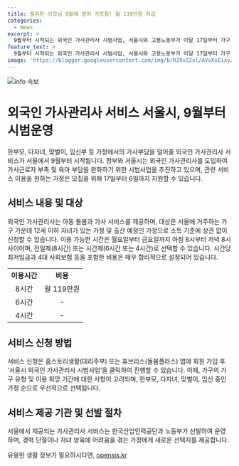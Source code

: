 ```yaml
---
title: 필리핀 이모님 9월에 영어 가르침! 월 119만원 지급
categories:
  - News
excerpt: >
  9월부터 시작되는 외국인 가사관리사 시범사업, 서울시와 고용노동부가 이달 17일부터 가구 모집한다. 가사관리사 100명은 아동 돌봄과 가사 서비스를 제공하며, 시간제로 이용 가능하며 최저임금과 보험료를 포함한 월 비용은 약 119만원이다. 필리핀 가사관리사는 홈스토리생활 또는 휴브리스 앱에서 신청할 수 있으며, 한부모, 다자녀, 맞벌이, 임신부 등이 우선 선발된다. 종합형 아이돌보미 서비스보다 저렴하며, 여성가족실장은 많은 신청을 바란다.
feature_text: >
  9월부터 시작되는 외국인 가사관리사 시범사업, 서울시와 고용노동부가 이달 17일부터 가구 모집한다. 가사관리사 100명은 아동 돌봄과 가사 서비스를 제공하며, 시간제로 이용 가능하며 최저임금과 보험료를 포함한 월 비용은 약 119만원이다. 필리핀 가사관리사는 홈스토리생활 또는 휴브리스 앱에서 신청할 수 있으며, 한부모, 다자녀, 맞벌이, 임신부 등이 우선 선발된다. 종합형 아이돌보미 서비스보다 저렴하며, 여성가족실장은 많은 신청을 바란다.
image: 'https://blogger.googleusercontent.com/img/b/R29vZ2xl/AVvXsEixyZcFfHzMRdzZMjFBmAUKJYCLCGyLL1o632UiGVXcaFdKo_bkvkuCioo0uUKlGfBVcT3P84aROyZIXSBEx3Aw5nCQ3pTgDom1WDC4m8eifvWiAmWEEVb4x6G_l8C0QH225ldMjyaFvpxGEBGNO37VmDTDMHGhJPq73UglMfDca1-0aw/s1600/blogspot.png'
---
```


<p><img src="https://blogger.googleusercontent.com/img/b/R29vZ2xl/AVvXsEixyZcFfHzMRdzZMjFBmAUKJYCLCGyLL1o632UiGVXcaFdKo_bkvkuCioo0uUKlGfBVcT3P84aROyZIXSBEx3Aw5nCQ3pTgDom1WDC4m8eifvWiAmWEEVb4x6G_l8C0QH225ldMjyaFvpxGEBGNO37VmDTDMHGhJPq73UglMfDca1-0aw/s1600/blogspot.png" alt="info 속보" /></p>

<h1 data-ke-size="size26">외국인 가사관리사 서비스 서울시, 9월부터 시범운영</h1>

<p data-ke-size="size16">한부모, 다자녀, 맞벌이, 임신부 등 가정에서의 가사부담을 덜어줄 외국인 가사관리사 서비스가 서울에서 9월부터 시작됩니다. 정부와 서울시는 외국인 가사관리사를 도입하여 가사근로자 부족 및 육아 부담을 완화하기 위한 시범사업을 추진하고 있으며, 관련 서비스 이용을 원하는 가정은 모집을 위해 17일부터 6일까지 지원할 수 있습니다.</p>

<h2 data-ke-size="size24">서비스 내용 및 대상</h2>

<p data-ke-size="size16">외국인 가사관리사는 아동 돌봄과 가사 서비스를 제공하며, 대상은 서울에 거주하는 가구 가운데 12세 이하 자녀가 있는 가정 및 출산 예정인 가정으로 소득 기준에 상관 없이 신청할 수 있습니다. 이용 가능한 시간은 월요일부터 금요일까지 아침 8시부터 저녁 8시 사이이며, 전일제(8시간) 또는 시간제(6시간 또는 4시간)로 선택할 수 있습니다. 시간당 최저임금과 4대 사회보험 등을 포함한 비용은 매우 합리적으로 설정되어 있습니다. </p>

<table>
    <tr>
        <td style="text-align: center; height: 17px;"><b>이용시간</b></td>
        <td style="text-align: center; height: 17px;"><b>비용</b></td>
    </tr>
    <tr>
        <td style="text-align: center; height: 17px;">8시간</td>
        <td style="text-align: center; height: 17px;">월 119만원</td>
    </tr>
    <tr>
        <td style="text-align: center; height: 17px;">6시간</td>
        <td style="text-align: center; height: 17px;">-</td>
    </tr>
    <tr>
        <td style="text-align: center; height: 17px;">4시간</td>
        <td style="text-align: center; height: 17px;">-</td>
    </tr>
</table>

<h2 data-ke-size="size24">서비스 신청 방법</h2>

<p data-ke-size="size16">서비스 신청은 홈스토리생활(대리주부) 또는 휴브리스(돌봄플러스) 앱에 회원 가입 후 ‘서울시 외국인 가사관리사 시범사업’을 클릭하여 진행할 수 있습니다. 이때, 가구의 가구 유형 및 이용 희망 기간에 대한 사항이 고려되며, 한부모, 다자녀, 맞벌이, 임신 중인 가정 순으로 우선적으로 선택됩니다.</p>

<h2 data-ke-size="size24">서비스 제공 기관 및 선발 절차</h2>

<p data-ke-size="size16">서울에서 제공되는 가사관리사 서비스는 한국산업인력공단과 노동부가 선발하여 운영하며, 경력 단절이나 자녀 양육에 어려움을 겪는 가정에게 새로운 선택지를 제공합니다.</p>
유용한 생활 정보가 필요하시다면, <a href="https://opensis.kr" rel="dofollow">opensis.kr</a>


